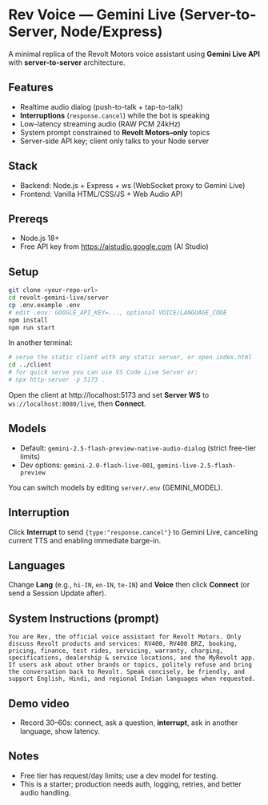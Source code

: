 # Rev Voice — Gemini Live (Server-to-Server, Node/Express)

A minimal replica of the Revolt Motors voice assistant using **Gemini Live API** with **server-to-server** architecture.

## Features
- Realtime audio dialog (push-to-talk + tap-to-talk)
- **Interruptions** (`response.cancel`) while the bot is speaking
- Low-latency streaming audio (RAW PCM 24kHz)
- System prompt constrained to **Revolt Motors–only** topics
- Server-side API key; client only talks to your Node server

## Stack
- Backend: Node.js + Express + ws (WebSocket proxy to Gemini Live)
- Frontend: Vanilla HTML/CSS/JS + Web Audio API

## Prereqs
- Node.js 18+
- Free API key from https://aistudio.google.com (AI Studio)

## Setup
```bash
git clone <your-repo-url>
cd revolt-gemini-live/server
cp .env.example .env
# edit .env: GOOGLE_API_KEY=..., optional VOICE/LANGUAGE_CODE
npm install
npm run start
```

In another terminal:
```bash
# serve the static client with any static server, or open index.html
cd ../client
# for quick serve you can use VS Code Live Server or:
# npx http-server -p 5173 .
```

Open the client at http://localhost:5173 and set **Server WS** to `ws://localhost:8080/live`, then **Connect**.

## Models
- Default: `gemini-2.5-flash-preview-native-audio-dialog` (strict free-tier limits)
- Dev options: `gemini-2.0-flash-live-001`, `gemini-live-2.5-flash-preview`

You can switch models by editing `server/.env` (GEMINI_MODEL).

## Interruption
Click **Interrupt** to send `{type:"response.cancel"}` to Gemini Live, cancelling current TTS and enabling immediate barge-in.

## Languages
Change **Lang** (e.g., `hi-IN`, `en-IN`, `te-IN`) and **Voice** then click **Connect** (or send a Session Update after).

## System Instructions (prompt)
```
You are Rev, the official voice assistant for Revolt Motors. Only discuss Revolt products and services: RV400, RV400 BRZ, booking, pricing, finance, test rides, servicing, warranty, charging, specifications, dealership & service locations, and the MyRevolt app. If users ask about other brands or topics, politely refuse and bring the conversation back to Revolt. Speak concisely, be friendly, and support English, Hindi, and regional Indian languages when requested.
```

## Demo video
- Record 30–60s: connect, ask a question, **interrupt**, ask in another language, show latency.

## Notes
- Free tier has request/day limits; use a dev model for testing.
- This is a starter; production needs auth, logging, retries, and better audio handling.
